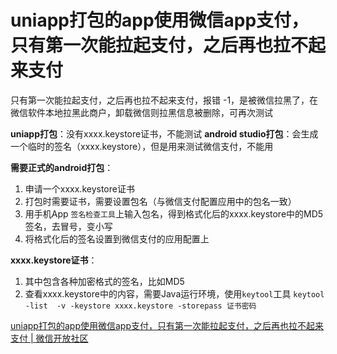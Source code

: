 # uniapp打包的app使用微信app支付，只有第一次能拉起支付，之后再也拉不起来支付

只有第一次能拉起支付，之后再也拉不起来支付，报错 -1，是被微信拉黑了，在微信软件本地拉黑此商户，卸载微信则拉黑信息被删除，可再次测试

**uniapp打包**：没有xxxx.keystore证书，不能测试
**android studio打包**：会生成一个临时的签名（xxxx.keystore），但是用来测试微信支付，不能用

**需要正式的android打包**：
1. 申请一个xxxx.keystore证书
2. 打包时需要证书，需要设置包名（与微信支付配置应用中的包名一致）
3. 用手机App `签名检查工具`上输入包名，得到格式化后的xxxx.keystore中的MD5签名，去冒号，变小写
4. 将格式化后的签名设置到微信支付的应用配置上

**xxxx.keystore证书**：
1. 其中包含各种加密格式的签名，比如MD5
2. 查看xxxx.keystore中的内容，需要Java运行环境，使用`keytool`工具
    `keytool -list  -v -keystore xxxx.keystore -storepass 证书密码`

[uniapp打包的app使用微信app支付，只有第一次能拉起支付，之后再也拉不起来支付 | 微信开放社区](https://developers.weixin.qq.com/community/pay/doc/000ac0418bc188d2038c0ddbf56800)